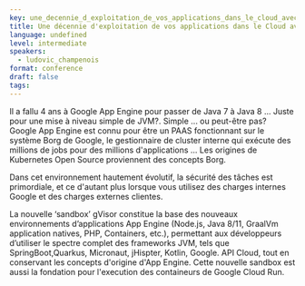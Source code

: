 ```yaml
---
key: une_decennie_d_exploitation_de_vos_applications_dans_le_cloud_avec_des_conteneurs_securises_____evolution_d_un_paas_vu_de_l_interieur
title: Une décennie d'exploitation de vos applications dans le Cloud avec des conteneurs sécurisés ... Evolution d'un PAAS vu de l'intérieur.
language: undefined
level: intermediate
speakers:
  - ludovic_champenois
format: conference
draft: false
tags:
---
```

Il a fallu 4 ans à Google App Engine pour passer de Java 7 à Java 8 ... Juste pour une mise à niveau simple de JVM?. Simple ... ou peut-être pas? Google App Engine est connu pour être un PAAS fonctionnant sur le système Borg de Google, le gestionnaire de cluster interne qui exécute des millions de jobs pour des millions d'applications ... Les origines de Kubernetes Open Source proviennent des concepts Borg.

Dans cet environnement hautement évolutif, la sécurité des tâches est primordiale, et ce d'autant plus lorsque vous utilisez des charges internes Google et des charges externes clientes.

La nouvelle ‘sandbox’ gVisor constitue la base des nouveaux environnements d’applications App Engine (Node.js, Java 8/11, GraalVm application natives, PHP, Containers, etc.), permettant aux développeurs d’utiliser le spectre complet des frameworks JVM, tels que SpringBoot,Quarkus, Micronaut, jHispter, Kotlin, Google. API Cloud, tout en conservant les concepts d'origine d'App Engine. Cette nouvelle sandbox est aussi la fondation pour l'execution des containeurs de Google Cloud Run.

